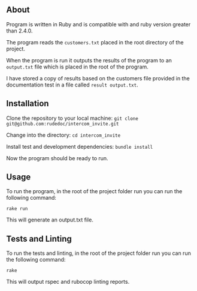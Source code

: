 ## About
Program is written in Ruby and is compatible with and ruby version greater than 2.4.0.

The program reads the `customers.txt` placed in the root directory of the project.

When the program is run it outputs the results of the program to an `output.txt` file which is placed in the root of the program.

I have stored a copy of results based on the customers file provided in the documentation test in a file called `result output.txt`.

## Installation
Clone the repository to your local machine:
`git clone git@github.com:rudedoc/intercom_invite.git`

Change into the directory:
`cd intercom_invite`

Install test and development dependencies:
`bundle install`

Now the program should be ready to run.
## Usage
To run the program, in the root of the project folder run you can run the following command:

`rake run`

This will generate an output.txt file.

## Tests and Linting
To run the tests and linting, in the root of the project folder run you can run the following command:

`rake`

This will output rspec and rubocop linting reports.
